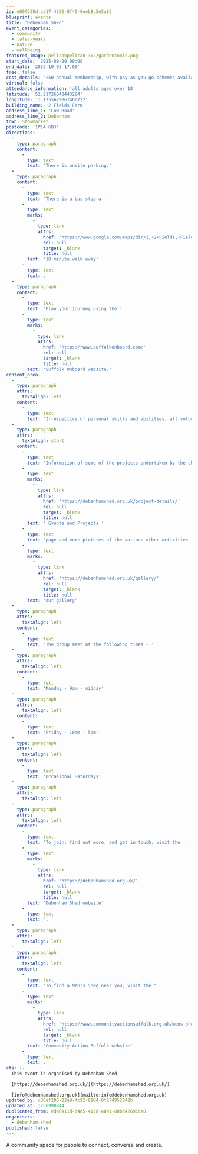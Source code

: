 ```yaml
---
id: e69f538d-ce17-4202-8f49-0eeb8c5e5a83
blueprint: events
title: 'Debenham Shed'
event_categories:
  - community
  - later-years
  - nature
  - wellbeing
featured_image: pelicanpelican-3x2/gardentools.png
start_date: '2025-09-29 09:00'
end_date: '2025-10-03 17:00'
free: false
cost_details: '£50 annual membership, with pay as you go schemes available'
virtual: false
attendance_information: 'all adults aged over 18'
latitude: '52.21726048443284'
longitude: '1.1755629067460722'
building_name: '2 Fields Farm'
address_line_1: 'Low Road'
address_line_2: Debenham
town: Stowmarket
postcode: 'IP14 6BJ'
directions:
  -
    type: paragraph
    content:
      -
        type: text
        text: 'There is onsite parking.'
  -
    type: paragraph
    content:
      -
        type: text
        text: 'There is a bus stop a '
      -
        type: text
        marks:
          -
            type: link
            attrs:
              href: 'https://www.google.com/maps/dir/2,+2+Fields,+Fields,+Low+Road,+Debenham,+Stowmarket/Field+Way,+Debenham,+Stowmarket+IP14+6QY/@52.2195338,1.171632,16z/data=!3m1!4b1!4m14!4m13!1m5!1m1!1s0x47d9979f49608521:0x5b79ef6502df3919!2m2!1d1.175579!2d52.2171093!1m5!1m1!1s0x47d997d182c21aa7:0x7810660959129194!2m2!1d1.177846!2d52.221954!3e2?entry=ttu&g_ep=EgoyMDI1MDIyNC4wIKXMDSoJLDEwMjExNDUzSAFQAw%3D%3D'
              rel: null
              target: _blank
              title: null
        text: '10 minute walk away'
      -
        type: text
        text: .
  -
    type: paragraph
    content:
      -
        type: text
        text: 'Plan your journey using the '
      -
        type: text
        marks:
          -
            type: link
            attrs:
              href: 'https://www.suffolkonboard.com/'
              rel: null
              target: _blank
              title: null
        text: 'Suffolk Onboard website.'
content_area:
  -
    type: paragraph
    attrs:
      textAlign: left
    content:
      -
        type: text
        text: 'Irrespective of personal skills and abilities, all volunteers are encouraged to participate in tasks and given support and help when required, as well as guidance on health and safety when using specialist tools and equipment.'
  -
    type: paragraph
    attrs:
      textAlign: start
    content:
      -
        type: text
        text: 'Information of some of the projects undertaken by the shed volunteers can be seen on our'
      -
        type: text
        marks:
          -
            type: link
            attrs:
              href: 'https://debenhamshed.org.uk/project-details/'
              rel: null
              target: _blank
              title: null
        text: ' Events and Projects '
      -
        type: text
        text: 'page and more pictures of the various other activities in the shed can be found in '
      -
        type: text
        marks:
          -
            type: link
            attrs:
              href: 'https://debenhamshed.org.uk/gallery/'
              rel: null
              target: _blank
              title: null
        text: 'our gallery'
  -
    type: paragraph
    attrs:
      textAlign: left
    content:
      -
        type: text
        text: 'The group meet at the following times - '
  -
    type: paragraph
    attrs:
      textAlign: left
    content:
      -
        type: text
        text: 'Monday - 9am - midday'
  -
    type: paragraph
    attrs:
      textAlign: left
    content:
      -
        type: text
        text: 'Friday - 10am - 5pm'
  -
    type: paragraph
    attrs:
      textAlign: left
    content:
      -
        type: text
        text: 'Occasional Saturdays'
  -
    type: paragraph
    attrs:
      textAlign: left
  -
    type: paragraph
    attrs:
      textAlign: left
    content:
      -
        type: text
        text: 'To join, find out more, and get in touch, visit the '
      -
        type: text
        marks:
          -
            type: link
            attrs:
              href: 'https://debenhamshed.org.uk/'
              rel: null
              target: _blank
              title: null
        text: 'Debenham Shed website'
      -
        type: text
        text: '. '
  -
    type: paragraph
    attrs:
      textAlign: left
  -
    type: paragraph
    attrs:
      textAlign: left
    content:
      -
        type: text
        text: "To find a Men's Shed near you, visit the "
      -
        type: text
        marks:
          -
            type: link
            attrs:
              href: 'https://www.communityactionsuffolk.org.uk/mens-sheds/map/'
              rel: null
              target: _blank
              title: null
        text: 'Community Action Suffolk website'
      -
        type: text
        text: .
cta: |-
  This event is organised by Debenham Shed

  [https://debenhamshed.org.uk/](https://debenhamshed.org.uk/)

  [info@debenhamshed.org.uk](mailto:info@debenhamshed.org.uk)
updated_by: c86ef296-82a8-4c92-8104-8f274952842b
updated_at: 1756998844
duplicated_from: eda6a11d-d4d5-41cd-a091-80bd42691de8
organisers:
  - debenham-shed
published: false
---
```

A community space for people to connect, converse and create.
